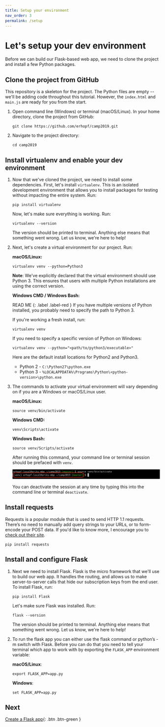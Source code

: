 ```yaml
---
title: Setup your environment
nav_order: 3
permalink: /setup
---
```

# Let's setup your dev environment

Before we can build our Flask-based web app, we need to clone the project and install a few Python packages.

## Clone the project from GitHub

This repository is a skeleton for the project. The Python files are empty -- we'll be adding code throughout this tutorial. However, the `index.html` and `main.js` are ready for you from the start.

1. Open command line (Windows) or terminal (macOS/Linux). In your home directory, clone the project from GitHub:
   ```
   git clone https://github.com/erhopf/camp2019.git
   ```
2. Navigate to the project directory:
   ```
   cd camp2019
   ```

## Install virtualenv and enable your dev environment

1. Now that we've cloned the project, we need to install some dependencies. First, let's install `virtualenv`. This is an isolated development environment that allows you to install packages for testing without impacting the entire system. Run:
   ```
   pip install virtualenv
   ```
   Now, let's make sure everything is working. Run:
   ```
   virtualenv --version
   ```
   The version should be printed to terminal. Anything else means that something went wrong. Let us know, we're here to help!

2. Next, let's create a virtual environment for our project. Run:

   **macOS/Linux:**
   ```
   virtualenv venv --python=Python3
   ```
   **Note**: We've explicitly declared that the virtual environment should use Python 3. This ensures that users with multiple Python installations are using the correct version.

   **Windows CMD / Windows Bash:**

   READ ME
   {: .label .label-red }
   If you have multiple versions of Python installed, you probably need to specify the path to Python 3.

   If you're working a fresh install, run:

   ```
   virtualenv venv
   ```

   If you need to specify a specific version of Python on Windows:
   ```
   virtualenv venv --python="<path/to/python3/executable>"
   ```
   Here are the default install locations for Python2 and Python3.
   * Python 2 - `C:\Python27\python.exe`
   * Python 3 - `%LOCALAPPDATA%\Programs\Python\<python-version>\python.exe`

3. The commands to activate your virtual environment will vary depending on if you are a Windows or macOS/Linux user.  

   **macOS/Linux:**
   ```
   source venv/bin/activate
   ```

   **Windows CMD:**
   ```
   venv\Scripts\activate
   ```

   **Windows Bash:**

   ```
   source venv/Scripts/activate
   ```

   After running this command, your command line or terminal session should be prefaced with `venv`.

   ![](./images/venv.png)

   You can deactivate the session at any time by typing this into the command line or terminal `deactivate`.

## Install requests

Requests is a popular module that is used to send HTTP 1.1 requests. There’s no need to manually add query strings to your URLs, or to form-encode your POST data. If you'd like to know more, I encourage you to [check out their site](http://docs.python-requests.org/en/master/).

```
pip install requests
```

## Install and configure Flask

1. Next we need to install Flask. Flask is the micro framework that we'll use to build our web app. It handles the routing, and allows us to make server-to-server calls that hide our subscription keys from the end user. To install Flask, run:
   ```
   pip install Flask
   ```
   Let's make sure Flask was installed. Run:
   ```
   flask --version
   ```
   The version should be printed to terminal. Anything else means that something went wrong. Let us know, we're here to help!

2. To run the flask app you can either use the flask command or python’s -m switch with Flask. Before you can do that you need to tell your terminal which app to work with by exporting the `FLASK_APP` environment variable:

   **macOS/Linux**:
   ```
   export FLASK_APP=app.py
   ```

   **Windows**:
   ```
   set FLASK_APP=app.py
   ```

## Next

[Create a Flask app](flask-app){: .btn .btn-green }
